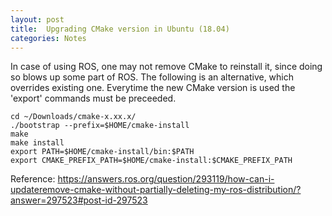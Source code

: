 ```yaml
---
layout: post
title:  Upgrading CMake version in Ubuntu (18.04)
categories: Notes
---
```


In case of using ROS, one may not remove CMake to reinstall it, since doing so blows up some part of ROS.
The following is an alternative, which overrides existing one.
Everytime the new CMake version is used the 'export' commands must be preceeded.

```
cd ~/Downloads/cmake-x.xx.x/
./bootstrap --prefix=$HOME/cmake-install
make
make install
export PATH=$HOME/cmake-install/bin:$PATH
export CMAKE_PREFIX_PATH=$HOME/cmake-install:$CMAKE_PREFIX_PATH
```

Reference: https://answers.ros.org/question/293119/how-can-i-updateremove-cmake-without-partially-deleting-my-ros-distribution/?answer=297523#post-id-297523

